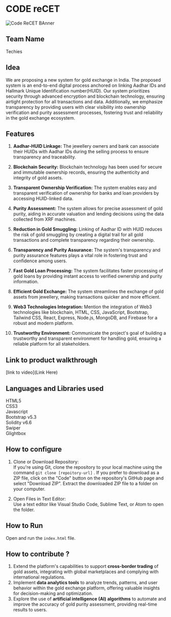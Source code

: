 

# CODE reCET

![Code ReCET BAnner](https://github.com/CODE-reCET/CodeRECET24/assets/154266304/08736571-0016-4aef-840d-94054de99db7)

## Team Name
Techies

## Idea
We are proposing a new system for gold exchange in India. The proposed system is an end-to-end digital process anchored on linking Aadhar IDs and Hallmark Unique Identification number(HUID).
Our system prioritizes security through advanced encryption and blockchain technology, ensuring airtight protection for all transactions and data. Additionally, we emphasize transparency by providing users with clear visibility into ownership verification and purity assessment processes, fostering trust and reliability in the gold exchange ecosystem.

## Features 
1. **Aadhar-HUID Linkage:** The jewellery owners and bank can associate their HUIDs with Aadhar IDs during the selling process to ensure transparency and traceability.

2. **Blockchain Security:** Blockchain technology has been used for secure and immutable ownership records, ensuring the authenticity and integrity of gold assets.

3. **Transparent Ownership Verification:** The system enables easy and transparent verification of ownership for banks and loan providers by accessing HUID-linked data.

4. **Purity Assessment:** The system allows for precise assessment of gold purity, aiding in accurate valuation and lending decisions using the data collected from XRF machines.

5. **Reduction in Gold Smuggling:** Linking of Aadhar ID with HUID reduces the risk of gold smuggling by creating a digital trail for all gold transactions and complete transparency regarding their ownership.

6. **Transparency and Purity Assurance:** The system's transparency and purity assurance features plays a vital role in fostering trust and confidence among users.

7. **Fast Gold Loan Processing:** The system facilitates faster processing of gold loans by providing instant access to verified ownership and purity information.

8. **Efficient Gold Exchange:** The system streamlines the exchange of gold assets from jewellery, making transactions quicker and more efficient.

9. **Web3 Technologies Integration:** Mention the integration of Web3 technologies like blockchain, HTML, CSS, JavaScript, Bootstrap, Tailwind CSS, React, Express, Node.js, MongoDB, and Firebase for a robust and modern platform.

10. **Trustworthy Environment:** Communicate the project's goal of building a trustworthy and transparent environment for handling gold, ensuring a reliable platform for all stakeholders.

## Link to product walkthrough
[link to video](Link Here)

   
## Languages and Libraries used
HTML5 <br>
CSS3 <br>
Javascript <br>
Bootstrap v5.3 <br>
Solidity v6.6 <br>
Swiper <br>
Glightbox


## How to configure
1. Clone or Download Repository:<br>
If you're using Git, clone the repository to your local machine using the command `git clone [repoitory-url]` .
If you prefer to download as a ZIP file, click on the "Code" button on the repository's GitHub page and select "Download ZIP". Extract the downloaded ZIP file to a folder on your computer.

2. Open Files in Text Editor:<br>
Use a text editor like Visual Studio Code, Sublime Text, or Atom to open the folder.

## How to Run
Open and run the `index.html` file.

## How to contribute ? 
1. Extend the platform's capabilities to support **cross-border trading** of gold assets, integrating with global marketplaces and complying with international regulations.
2. Implement **data analytics tools** to analyze trends, patterns, and user behavior within the gold exchange platform, offering valuable insights for decision-making and optimization.
3. Explore the use of **artificial intelligence (AI) algorithms** to automate and improve the accuracy of gold purity assessment, providing real-time results to users.
